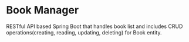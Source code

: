 # Book Manager

RESTful API based Spring Boot that handles book list and includes CRUD operations(creating, reading, updating, deleting) for Book entity.
